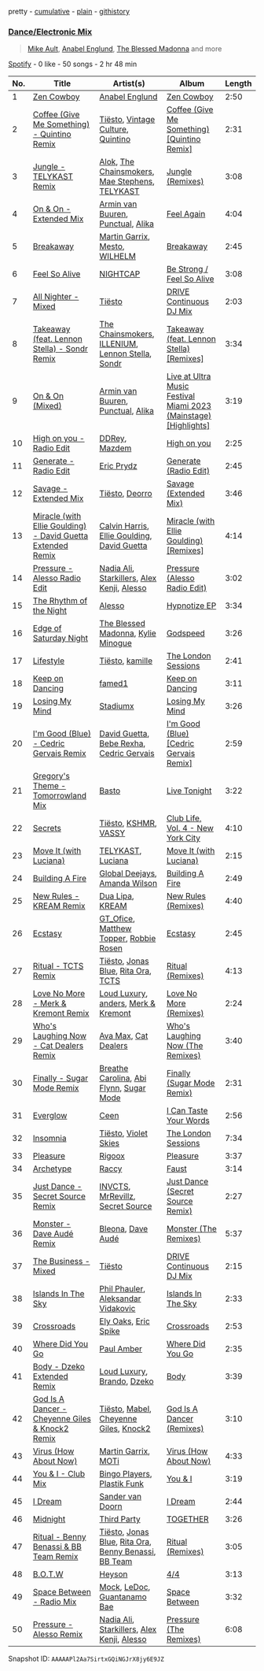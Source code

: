 pretty - [cumulative](/playlists/cumulative/37i9dQZF1EQp9BVPsNVof1.md) - [plain](/playlists/plain/37i9dQZF1EQp9BVPsNVof1) - [githistory](https://github.githistory.xyz/mdn522/spotify-playlist-archive/blob/main/playlists/plain/37i9dQZF1EQp9BVPsNVof1)

### [Dance/Electronic Mix](https://open.spotify.com/playlist/37i9dQZF1EQp9BVPsNVof1)

> <a href=spotify:playlist:37i9dQZF1EIVLx2pPAE5Gc>Mike Ault</a>, <a href=spotify:playlist:37i9dQZF1EIVNTVJmpChMz>Anabel Englund</a>, <a href=spotify:playlist:37i9dQZF1EIWNbyUQQW6Ue>The Blessed Madonna</a> and more

[Spotify](https://open.spotify.com/user/spotify) - 0 like - 50 songs - 2 hr 48 min

| No. | Title | Artist(s) | Album | Length |
|---|---|---|---|---|
| 1 | [Zen Cowboy](https://open.spotify.com/track/3oMYPb4dU72MCfGlmEBePS) | [Anabel Englund](https://open.spotify.com/artist/3ky8xBRraNNzxzXEw6Ga0c) | [Zen Cowboy](https://open.spotify.com/album/1bASL9mRrJUCGjCMm2yLFH) | 2:50 |
| 2 | [Coffee \(Give Me Something\) \- Quintino Remix](https://open.spotify.com/track/7DiSsA1LRHAFXGbdbThK1m) | [Tiësto](https://open.spotify.com/artist/2o5jDhtHVPhrJdv3cEQ99Z), [Vintage Culture](https://open.spotify.com/artist/28uJnu5EsrGml2tBd7y8ts), [Quintino](https://open.spotify.com/artist/1V3VTM7VspiQjcmRhC010n) | [Coffee \(Give Me Something\) \[Quintino Remix\]](https://open.spotify.com/album/1cAhcbLF1SQ9E3Ou0SWbbs) | 2:31 |
| 3 | [Jungle \- TELYKAST Remix](https://open.spotify.com/track/4WRpjpQXCVNBNL67A9HZWX) | [Alok](https://open.spotify.com/artist/0NGAZxHanS9e0iNHpR8f2W), [The Chainsmokers](https://open.spotify.com/artist/69GGBxA162lTqCwzJG5jLp), [Mae Stephens](https://open.spotify.com/artist/311uEW9rt5g2NmzjGEKS2E), [TELYKAST](https://open.spotify.com/artist/7vWC03wqXwUqjPON8hc1tz) | [Jungle \(Remixes\)](https://open.spotify.com/album/1neo0jmhJ3mY4MBMPrTIFa) | 3:08 |
| 4 | [On & On \- Extended Mix](https://open.spotify.com/track/6UMA6b7sxWNUVjOwcC9NJF) | [Armin van Buuren](https://open.spotify.com/artist/0SfsnGyD8FpIN4U4WCkBZ5), [Punctual](https://open.spotify.com/artist/1ocnIbhFWM9bSPrd7Hu4zF), [Alika](https://open.spotify.com/artist/1U3n3wACHLjc8sS1obMEuf) | [Feel Again](https://open.spotify.com/album/6Z57L1nJyOsBAX2JpP9xMb) | 4:04 |
| 5 | [Breakaway](https://open.spotify.com/track/3g0eHwVjGYZaHooqGtKefQ) | [Martin Garrix](https://open.spotify.com/artist/60d24wfXkVzDSfLS6hyCjZ), [Mesto](https://open.spotify.com/artist/0RViEWnZO2VhmY4oI0PhF9), [WILHELM](https://open.spotify.com/artist/7g4gQKWTNj0X8BqpKpZFC0) | [Breakaway](https://open.spotify.com/album/3Qf1lsCco4UBhUZF0ydjmx) | 2:45 |
| 6 | [Feel So Alive](https://open.spotify.com/track/4Qqoa5Na0lzwpkiOEPjpU3) | [NIGHTCAP](https://open.spotify.com/artist/6zQzf5rafx9QyRokaqO4qH) | [Be Strong / Feel So Alive](https://open.spotify.com/album/56MfOl25QadLcpTnGND4p0) | 3:08 |
| 7 | [All Nighter \- Mixed](https://open.spotify.com/track/6qFYOaE2JchjHiBW0AAuXk) | [Tiësto](https://open.spotify.com/artist/2o5jDhtHVPhrJdv3cEQ99Z) | [DRIVE Continuous DJ Mix](https://open.spotify.com/album/4NcNKEziN6KU6eBrKun7eg) | 2:03 |
| 8 | [Takeaway \(feat\. Lennon Stella\) \- Sondr Remix](https://open.spotify.com/track/3DVc4VCjFaBAZF9OFquQqV) | [The Chainsmokers](https://open.spotify.com/artist/69GGBxA162lTqCwzJG5jLp), [ILLENIUM](https://open.spotify.com/artist/45eNHdiiabvmbp4erw26rg), [Lennon Stella](https://open.spotify.com/artist/1cZQSpDsxgKIX2yW5OR9Ot), [Sondr](https://open.spotify.com/artist/4hbnUamwrCHpv4wQTwvCIc) | [Takeaway \(feat\. Lennon Stella\) \[Remixes\]](https://open.spotify.com/album/27GXIwtv7WOQIqpUdrPA3g) | 3:34 |
| 9 | [On & On \(Mixed\)](https://open.spotify.com/track/1hhUw9N23dEXX7Q7AwPQR6) | [Armin van Buuren](https://open.spotify.com/artist/0SfsnGyD8FpIN4U4WCkBZ5), [Punctual](https://open.spotify.com/artist/1ocnIbhFWM9bSPrd7Hu4zF), [Alika](https://open.spotify.com/artist/1U3n3wACHLjc8sS1obMEuf) | [Live at Ultra Music Festival Miami 2023 \(Mainstage\) \[Highlights\]](https://open.spotify.com/album/01ZwFp4d1EDUsuZhCpFGm6) | 3:19 |
| 10 | [High on you \- Radio Edit](https://open.spotify.com/track/5OGorLPG9ijBXm5KTxXmlV) | [DDRey](https://open.spotify.com/artist/2NYnrD2TqeY4xSy68mrcz7), [Mazdem](https://open.spotify.com/artist/5HuVtqpuZlBSeQs0NLMehi) | [High on you](https://open.spotify.com/album/66xM9GBuFIkLak3NjX19Qx) | 2:25 |
| 11 | [Generate \- Radio Edit](https://open.spotify.com/track/5LT8hO0Z9Y1nlCJ7nfuSJi) | [Eric Prydz](https://open.spotify.com/artist/5sm0jQ1mq0dusiLtDJ2b4R) | [Generate \(Radio Edit\)](https://open.spotify.com/album/5vXFBNZudqd99Lhu9Qqyql) | 2:45 |
| 12 | [Savage \- Extended Mix](https://open.spotify.com/track/3RDJtjPn8Kjch8pvyhCK5x) | [Tiësto](https://open.spotify.com/artist/2o5jDhtHVPhrJdv3cEQ99Z), [Deorro](https://open.spotify.com/artist/6VD4UEUPvtsemqD3mmTqCR) | [Savage \(Extended Mix\)](https://open.spotify.com/album/2VNsOrFU17rX3RE6Pyzqg3) | 3:46 |
| 13 | [Miracle \(with Ellie Goulding\) \- David Guetta Extended Remix](https://open.spotify.com/track/6DV3rrANbl16amLRteLCUJ) | [Calvin Harris](https://open.spotify.com/artist/7CajNmpbOovFoOoasH2HaY), [Ellie Goulding](https://open.spotify.com/artist/0X2BH1fck6amBIoJhDVmmJ), [David Guetta](https://open.spotify.com/artist/1Cs0zKBU1kc0i8ypK3B9ai) | [Miracle \(with Ellie Goulding\) \[Remixes\]](https://open.spotify.com/album/1dA4WEViR1fXqlM2eAUQab) | 4:14 |
| 14 | [Pressure \- Alesso Radio Edit](https://open.spotify.com/track/4uB7RmCoM5NAZKMYypDLpz) | [Nadia Ali](https://open.spotify.com/artist/1C60viSZv6BoYtrnkZ44g5), [Starkillers](https://open.spotify.com/artist/6gJE2UbjRlQBb0dFmMQTm0), [Alex Kenji](https://open.spotify.com/artist/57emG0pZhSfbfskupwZ4Bu), [Alesso](https://open.spotify.com/artist/4AVFqumd2ogHFlRbKIjp1t) | [Pressure \(Alesso Radio Edit\)](https://open.spotify.com/album/6KEKDpsquT9q0oiG3YcGyI) | 3:02 |
| 15 | [The Rhythm of the Night](https://open.spotify.com/track/1jpXMlIkeTcTRZW1nYnfIZ) | [Alesso](https://open.spotify.com/artist/4AVFqumd2ogHFlRbKIjp1t) | [Hypnotize EP](https://open.spotify.com/album/1XKS2l8AbjaCBJbIHiFCgu) | 3:34 |
| 16 | [Edge of Saturday Night](https://open.spotify.com/track/2Ti9DOQRFRsrD1TIA3VjKw) | [The Blessed Madonna](https://open.spotify.com/artist/4TvhRzxIL1le2PWCeUqxQw), [Kylie Minogue](https://open.spotify.com/artist/4RVnAU35WRWra6OZ3CbbMA) | [Godspeed](https://open.spotify.com/album/0WGs5bQx4HefdubdFh1kfE) | 3:26 |
| 17 | [Lifestyle](https://open.spotify.com/track/2etmWkDzfNe7wEsb1UaBrp) | [Tiësto](https://open.spotify.com/artist/2o5jDhtHVPhrJdv3cEQ99Z), [kamille](https://open.spotify.com/artist/0XSz7OqyhKBKRq4ZU8WpAo) | [The London Sessions](https://open.spotify.com/album/6CIslPQSknp875cigkhKJC) | 2:41 |
| 18 | [Keep on Dancing](https://open.spotify.com/track/6JYoOAvtR4F932Wd5YJ89w) | [famed1](https://open.spotify.com/artist/5TcovmTNOnGVAWKS1pv2GE) | [Keep on Dancing](https://open.spotify.com/album/42GL07tH5cQh5r8dyBXQVz) | 3:11 |
| 19 | [Losing My Mind](https://open.spotify.com/track/6te56mPuSF2PZAWKSJnTVA) | [Stadiumx](https://open.spotify.com/artist/0DRf6JJDQnRnz0Yp209CmH) | [Losing My Mind](https://open.spotify.com/album/4bWx8TPf6vHXYvKLS1JH9L) | 3:26 |
| 20 | [I'm Good \(Blue\) \- Cedric Gervais Remix](https://open.spotify.com/track/4KsCS8KYebw8i8CcQ4piRx) | [David Guetta](https://open.spotify.com/artist/1Cs0zKBU1kc0i8ypK3B9ai), [Bebe Rexha](https://open.spotify.com/artist/64M6ah0SkkRsnPGtGiRAbb), [Cedric Gervais](https://open.spotify.com/artist/4Wjf8diP59VmPG7fi4y724) | [I'm Good \(Blue\) \[Cedric Gervais Remix\]](https://open.spotify.com/album/70LyXkSLTLShf7ywwJ6OGO) | 2:59 |
| 21 | [Gregory's Theme \- Tomorrowland Mix](https://open.spotify.com/track/6ur4dpB9RodDMNUaQ29VBn) | [Basto](https://open.spotify.com/artist/1Z6oVOXfjV0xF84ZBWQvS3) | [Live Tonight](https://open.spotify.com/album/1NlFtTCH8CUUCLZO5imoKT) | 3:22 |
| 22 | [Secrets](https://open.spotify.com/track/0NIC4unbe5KZOp1d9T7OaF) | [Tiësto](https://open.spotify.com/artist/2o5jDhtHVPhrJdv3cEQ99Z), [KSHMR](https://open.spotify.com/artist/2wX6xSig4Rig5kZU6ePlWe), [VASSY](https://open.spotify.com/artist/7HqEmV7FeCi16bQyHMpIrF) | [Club Life, Vol\. 4 \- New York City](https://open.spotify.com/album/57bABnvvPfNhBQRI70dqlU) | 4:10 |
| 23 | [Move It \(with Luciana\)](https://open.spotify.com/track/6tLoYXdgMy80QaS49kg9z9) | [TELYKAST](https://open.spotify.com/artist/7vWC03wqXwUqjPON8hc1tz), [Luciana](https://open.spotify.com/artist/4ugGMtXC28CVR5hlYJy9wV) | [Move It \(with Luciana\)](https://open.spotify.com/album/7FpUw6piWqVDumd2HjnVT8) | 2:15 |
| 24 | [Building A Fire](https://open.spotify.com/track/6L2gojl4apPOgDzog3U7eF) | [Global Deejays](https://open.spotify.com/artist/5M0Y6NBi3Wfwo2H1gtPl1L), [Amanda Wilson](https://open.spotify.com/artist/5w282f2wMOeeIGJGN4Pmd1) | [Building A Fire](https://open.spotify.com/album/4Cv2H3OAWLNBaO7Jw2gQFi) | 2:49 |
| 25 | [New Rules \- KREAM Remix](https://open.spotify.com/track/3X7hDlZs60cHwax3BI679a) | [Dua Lipa](https://open.spotify.com/artist/6M2wZ9GZgrQXHCFfjv46we), [KREAM](https://open.spotify.com/artist/0DdDnziut7wOo6cAYWVZC5) | [New Rules \(Remixes\)](https://open.spotify.com/album/5RZX1mCPqpJ13EyY19IlWl) | 4:40 |
| 26 | [Ecstasy](https://open.spotify.com/track/271YCtNoGfj45gMo09JJXs) | [GT\_Ofice](https://open.spotify.com/artist/0KdM0f9BzAkPzHFxxnn2tS), [Matthew Topper](https://open.spotify.com/artist/2SCIZQ3ObhbM9mvisSD4B2), [Robbie Rosen](https://open.spotify.com/artist/1569hvm0IW3DHOfruYP2lM) | [Ecstasy](https://open.spotify.com/album/2A7LbAClKnatImjAy5Gn0e) | 2:45 |
| 27 | [Ritual \- TCTS Remix](https://open.spotify.com/track/0qYKgFHy3toaNKdpZItgMd) | [Tiësto](https://open.spotify.com/artist/2o5jDhtHVPhrJdv3cEQ99Z), [Jonas Blue](https://open.spotify.com/artist/1HBjj22wzbscIZ9sEb5dyf), [Rita Ora](https://open.spotify.com/artist/5CCwRZC6euC8Odo6y9X8jr), [TCTS](https://open.spotify.com/artist/1mFGfrveXbpolppPgO29Io) | [Ritual \(Remixes\)](https://open.spotify.com/album/6J6d8HkY1qgv5mppvldybQ) | 4:13 |
| 28 | [Love No More \- Merk & Kremont Remix](https://open.spotify.com/track/7eS4rgaBJFNLcsM2SQtS0A) | [Loud Luxury](https://open.spotify.com/artist/6t1gpxYbY8OlLA7D2RiikQ), [anders](https://open.spotify.com/artist/6G1yTgvoYsuVb2Ja8cVVJ2), [Merk & Kremont](https://open.spotify.com/artist/5rRcnWrevHgbuWjl7Lhft7) | [Love No More \(Remixes\)](https://open.spotify.com/album/3RKhHt1UIWQ4pOoxicm2fp) | 2:24 |
| 29 | [Who's Laughing Now \- Cat Dealers Remix](https://open.spotify.com/track/6TM6uuJiTWotqQrCoQdbpg) | [Ava Max](https://open.spotify.com/artist/4npEfmQ6YuiwW1GpUmaq3F), [Cat Dealers](https://open.spotify.com/artist/3q2dSq7VZnj8TmoJUyRm40) | [Who's Laughing Now \(The Remixes\)](https://open.spotify.com/album/15bjbKPAZYiKwbmZtgHK6B) | 3:40 |
| 30 | [Finally \- Sugar Mode Remix](https://open.spotify.com/track/69dOIA36zAN0sodLFJakPp) | [Breathe Carolina](https://open.spotify.com/artist/53M4Iv2RkzzxFFvW2B1jhC), [Abi Flynn](https://open.spotify.com/artist/734bmNflMslwf81kYoy7bs), [Sugar Mode](https://open.spotify.com/artist/2yekSSf13aXocrgTpPueTg) | [Finally \(Sugar Mode Remix\)](https://open.spotify.com/album/6NLM9b2B7OFuUO4ZMUZjXw) | 2:31 |
| 31 | [Everglow](https://open.spotify.com/track/4r4zVLgEUb9hdylicjwMoG) | [Ceen](https://open.spotify.com/artist/565xsae0SXPGmZnbzV7PsN) | [I Can Taste Your Words](https://open.spotify.com/album/7se5LwuhwVFM8LoREqS2Ln) | 2:56 |
| 32 | [Insomnia](https://open.spotify.com/track/6uLyhMFTjb3xhmLXKykjTV) | [Tiësto](https://open.spotify.com/artist/2o5jDhtHVPhrJdv3cEQ99Z), [Violet Skies](https://open.spotify.com/artist/56w356OnIbrmFsOFcx3NQN) | [The London Sessions](https://open.spotify.com/album/6CIslPQSknp875cigkhKJC) | 7:34 |
| 33 | [Pleasure](https://open.spotify.com/track/7JIpcUPFIuFBejNjR5zpp7) | [Rigoox](https://open.spotify.com/artist/3CiRRsAeYdqcxcm0HIggZD) | [Pleasure](https://open.spotify.com/album/014AwAmGJlMoRhTdKLbJnG) | 3:37 |
| 34 | [Archetype](https://open.spotify.com/track/01ddrFtphLhyb4gkeUSOB0) | [Raccy](https://open.spotify.com/artist/2sOkeB61k2VC2bXGFhONll) | [Faust](https://open.spotify.com/album/6zkOC4wVTHMLKFba9HQE4B) | 3:14 |
| 35 | [Just Dance \- Secret Source Remix](https://open.spotify.com/track/14WaaiKH1dCUkXhwr4l0DG) | [INVCTS](https://open.spotify.com/artist/51M5Yl7EvdnoXdVWXSEJ5W), [MrRevillz](https://open.spotify.com/artist/5KhIhOD5xJP1dIzm8dpKvy), [Secret Source](https://open.spotify.com/artist/1wkuzunJ8zu5n84hqViP4a) | [Just Dance \(Secret Source Remix\)](https://open.spotify.com/album/3qnu8GjNgXe4CAqYWygi98) | 2:27 |
| 36 | [Monster \- Dave Audé Remix](https://open.spotify.com/track/24oSZePyljrDN3dSss3KuN) | [Bleona](https://open.spotify.com/artist/4GL4UxOpLEkaMrgK9SQWN7), [Dave Audé](https://open.spotify.com/artist/1vWImodgVqIgTUkekGEfR9) | [Monster \(The Remixes\)](https://open.spotify.com/album/1Y7zmUM18z6QCeBYZo7UNS) | 5:37 |
| 37 | [The Business \- Mixed](https://open.spotify.com/track/065feG0tPi0kxBNNaD05ZS) | [Tiësto](https://open.spotify.com/artist/2o5jDhtHVPhrJdv3cEQ99Z) | [DRIVE Continuous DJ Mix](https://open.spotify.com/album/4NcNKEziN6KU6eBrKun7eg) | 2:15 |
| 38 | [Islands In The Sky](https://open.spotify.com/track/3Y0WUMMM3i7sp96dRjhJzX) | [Phil Phauler](https://open.spotify.com/artist/3XxDRDfDWOE0jGCMyqZCuf), [Aleksandar Vidakovic](https://open.spotify.com/artist/0i3aiTo9KQY0hvNME4VHuh) | [Islands In The Sky](https://open.spotify.com/album/261V9EqtgEzWdLRsFy1oOx) | 2:33 |
| 39 | [Crossroads](https://open.spotify.com/track/03G6Y1MLCUVTbCLqzFeIm1) | [Ely Oaks](https://open.spotify.com/artist/2MdFJmUQf3ckA99IhFF9my), [Eric Spike](https://open.spotify.com/artist/4cqrH3J95V5eocwwAquMdy) | [Crossroads](https://open.spotify.com/album/4XpsZnLY0o9HxdLiLNOfDb) | 2:53 |
| 40 | [Where Did You Go](https://open.spotify.com/track/2LFBpevtm4p5ASohB1z0St) | [Paul Amber](https://open.spotify.com/artist/6oxBDa3HUjhTcwOIz9yMM6) | [Where Did You Go](https://open.spotify.com/album/747ED8SWqGtDw3yU43z63K) | 2:35 |
| 41 | [Body \- Dzeko Extended Remix](https://open.spotify.com/track/7Di4VsvT0NnZYdzU2KGAMe) | [Loud Luxury](https://open.spotify.com/artist/6t1gpxYbY8OlLA7D2RiikQ), [Brando](https://open.spotify.com/artist/5uEeqYFuIChoWKy34jp8xE), [Dzeko](https://open.spotify.com/artist/5vQfv3s2Z2SRdPZKr82ABw) | [Body](https://open.spotify.com/album/5A6vUEEFyap7qI52DDIVJy) | 3:39 |
| 42 | [God Is A Dancer \- Cheyenne Giles & Knock2 Remix](https://open.spotify.com/track/1V3WzyG1pYRlWHtbT5XYH6) | [Tiësto](https://open.spotify.com/artist/2o5jDhtHVPhrJdv3cEQ99Z), [Mabel](https://open.spotify.com/artist/1MIVXf74SZHmTIp4V4paH4), [Cheyenne Giles](https://open.spotify.com/artist/2FoyDZAnGzikijRdXrocmj), [Knock2](https://open.spotify.com/artist/6mmSS7itNWKbapgG2eZbIg) | [God Is A Dancer \(Remixes\)](https://open.spotify.com/album/4iJvVTuleXvxg8blbzfO9h) | 3:10 |
| 43 | [Virus \(How About Now\)](https://open.spotify.com/track/3ukWpmRHvpuDATCJkgLEkF) | [Martin Garrix](https://open.spotify.com/artist/60d24wfXkVzDSfLS6hyCjZ), [MOTi](https://open.spotify.com/artist/1vo8zHmO1KzkuU9Xxh6J7W) | [Virus \(How About Now\)](https://open.spotify.com/album/07c9ANynLvxYlO8aHWoNqP) | 4:33 |
| 44 | [You & I \- Club Mix](https://open.spotify.com/track/1cIICfJ1EIXFxcDn6brMe3) | [Bingo Players](https://open.spotify.com/artist/1pbHrVayIcVpHI9z97u4bK), [Plastik Funk](https://open.spotify.com/artist/7wmCy21VjfmbP8DznMJe8v) | [You & I](https://open.spotify.com/album/1cn7hF8EOcYxqLfWdEPrWi) | 3:19 |
| 45 | [I Dream](https://open.spotify.com/track/4R6esX5CnzRydfQrnmqZQI) | [Sander van Doorn](https://open.spotify.com/artist/22bukBZvUppuwQwmDz75Gz) | [I Dream](https://open.spotify.com/album/2h9NUKTqQq2vYkTt2eJ4PK) | 2:44 |
| 46 | [Midnight](https://open.spotify.com/track/6JN5lDPWEUDs9NcTTH4Kab) | [Third Party](https://open.spotify.com/artist/2J80qXI4NHKpq5RT3xUF7V) | [TOGETHER](https://open.spotify.com/album/00a5EKAAd7gfrblq8gY3WZ) | 3:26 |
| 47 | [Ritual \- Benny Benassi & BB Team Remix](https://open.spotify.com/track/2fQYA6cFN4ClfI4OmtpC98) | [Tiësto](https://open.spotify.com/artist/2o5jDhtHVPhrJdv3cEQ99Z), [Jonas Blue](https://open.spotify.com/artist/1HBjj22wzbscIZ9sEb5dyf), [Rita Ora](https://open.spotify.com/artist/5CCwRZC6euC8Odo6y9X8jr), [Benny Benassi](https://open.spotify.com/artist/4Ws2otunReOa6BbwxxpCt6), [BB Team](https://open.spotify.com/artist/4fGEyY6D7Rq6R1C0d5NLGj) | [Ritual \(Remixes\)](https://open.spotify.com/album/6J6d8HkY1qgv5mppvldybQ) | 3:05 |
| 48 | [B.O.T.W](https://open.spotify.com/track/48Ln5ExyjeJnBuvRS0foRL) | [Heyson](https://open.spotify.com/artist/7ooKNV7aBXuyijq6bYvvQR) | [4/4](https://open.spotify.com/album/5yiwYSx9MR5gWmJQsfv20n) | 3:13 |
| 49 | [Space Between \- Radio Mix](https://open.spotify.com/track/2ojwonFWTZnyA9C8SNaqID) | [Mock](https://open.spotify.com/artist/1QmzokC0qbpz8h5qpEWjo3), [LeDoc](https://open.spotify.com/artist/1i2zxq7wpaoJJarTsrBPK1), [Guantanamo Bae](https://open.spotify.com/artist/0G0RBNB2IT4AhCIMQ8qnos) | [Space Between](https://open.spotify.com/album/2Tku0OEUpqnJAFYrxelf9W) | 3:32 |
| 50 | [Pressure \- Alesso Remix](https://open.spotify.com/track/582JLMTy2WCHPgKFJ4xCq7) | [Nadia Ali](https://open.spotify.com/artist/1C60viSZv6BoYtrnkZ44g5), [Starkillers](https://open.spotify.com/artist/6gJE2UbjRlQBb0dFmMQTm0), [Alex Kenji](https://open.spotify.com/artist/57emG0pZhSfbfskupwZ4Bu), [Alesso](https://open.spotify.com/artist/4AVFqumd2ogHFlRbKIjp1t) | [Pressure \(The Remixes\)](https://open.spotify.com/album/7CAu0Fk9xQxFCKgOBylOMM) | 6:08 |

Snapshot ID: `AAAAAPl2Aa7SirtxGQiNGJrX8jy6E9JZ`
